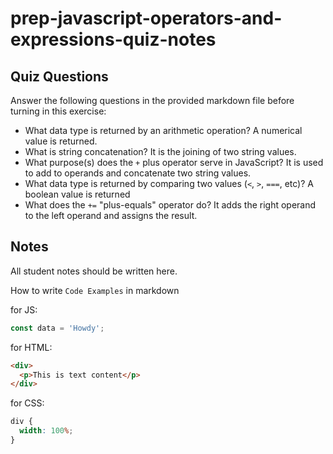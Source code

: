 # prep-javascript-operators-and-expressions-quiz-notes

## Quiz Questions

Answer the following questions in the provided markdown file before turning in this exercise:

- What data type is returned by an arithmetic operation?
  A numerical value is returned.
- What is string concatenation?
  It is the joining of two string values.
- What purpose(s) does the `+` plus operator serve in JavaScript?
  It is used to add to operands and concatenate two string values.
- What data type is returned by comparing two values (`<`, `>`, `===`, etc)?
  A boolean value is returned
- What does the `+=` "plus-equals" operator do?
  It adds the right operand to the left operand and assigns the result.

## Notes

All student notes should be written here.

How to write `Code Examples` in markdown

for JS:

```javascript
const data = 'Howdy';
```

for HTML:

```html
<div>
  <p>This is text content</p>
</div>
```

for CSS:

```css
div {
  width: 100%;
}
```
